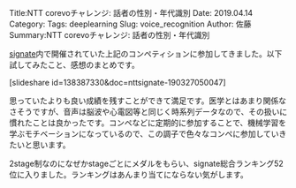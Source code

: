 Title:NTT corevoチャレンジ: 話者の性別・年代識別
Date: 2019.04.14
Category:
Tags: deeplearning
Slug: voice_recognition
Author: 佐藤
Summary:NTT corevoチャレンジ: 話者の性別・年代識別

<a href="https://signate.jp" target="_blank" rel="noopener noreferrer">signate</a>内で開催されていた上記のコンペティションに参加してきました。以下試してみたこと、感想のまとめです。

[slideshare id=138387330&amp;doc=nttsignate-190327050047]

思っていたよりも良い成績を残すことができて満足です。医学とはあまり関係なさそうですが、音声は脳波や心電図等と同じく時系列データなので、その扱いに慣れたことは良かったです。コンペなどに定期的に参加することで、機械学習を学ぶモチベーションになっているので、この調子で色々なコンペに参加していきたいと思います。

2stage制なのになぜかstageごとにメダルをもらい、signate総合ランキング52位に入りました。ランキングはあんまり当てにならない気がします。
